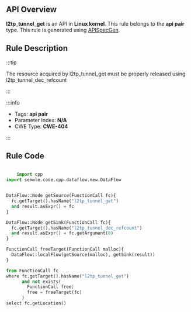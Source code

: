 ---
---


## API Overview
**l2tp_tunnel_get** is an API in **Linux kernel**. This rule belongs to the **api pair** type. This rule is generated using [APISpecGen](../../tools/APISpecGen).
## Rule Description

:::tip

The resource acquired by l2tp_tunnel_get must be properly released using l2tp_tunnel_dec_refcount

:::

:::info

- Tags: **api pair**
- Parameter Index: **N/A**
- CWE Type: **CWE-404**

:::

## Rule Code
```python

    import cpp
import semmle.code.cpp.dataflow.new.DataFlow


DataFlow::Node getSource(FunctionCall fc){
  fc.getTarget().hasName("l2tp_tunnel_get")
  and result.asExpr() = fc
}

DataFlow::Node getSink(FunctionCall fc){
  fc.getTarget().hasName("l2tp_tunnel_dec_refcount")
  and result.asExpr() = fc.getArgument(0)
}

FunctionCall freeTarget(FunctionCall malloc){
  DataFlow::localFlow(getSource(malloc), getSink(result))
}

from FunctionCall fc
where fc.getTarget().hasName("l2tp_tunnel_get")
      and not exists(
        FunctionCall free| 
        free = freeTarget(fc)
      )
select fc.getLocation()

    
```